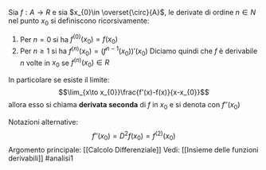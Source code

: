 Sia $f:A \to R$ e sia $x_{0}\in \overset{\circ}{A}$, le derivate di ordine $n\in N$ nel punto $x_{0}$ si definiscono ricorsivamente:
1. Per $n=0$ si ha $f^{(0)}(x_{0}) =f(x_{0})$
2. Per $n\ge 1$ si ha $f^{(n)}(x_{0})=(f^{n-1}(x_{0}))'(x_{0})$ 
Diciamo quindi che $f$ è derivabile $n$ volte in $x_{0}$ se $f^{(n)}(x_{0}) \in R$ 

In particolare se esiste il limite:$$\lim_{x\to x_{0}}\frac{f'(x)-f(x)}{x-x_{0}}$$ allora esso si chiama **derivata seconda** di $f$ in $x_{0}$ e si denota con $f''(x_{0})$

Notazioni alternative:
$$f''(x_{0})=D^{2}f(x_{0})=f^{(2)}(x_{0})$$ 
Argomento principale: [[Calcolo Differenziale]]
Vedi: [[Insieme delle funzioni derivabili]]
#analisi1 